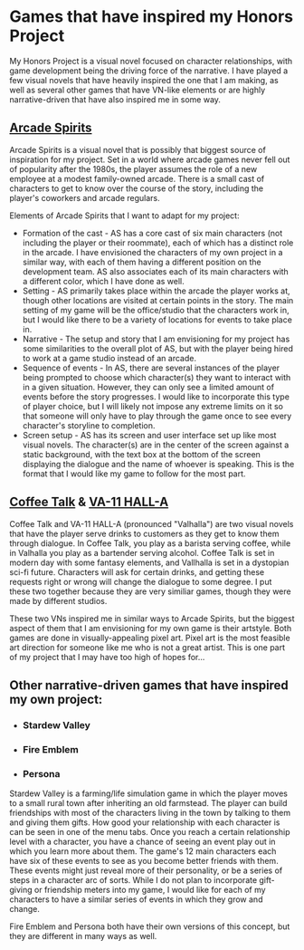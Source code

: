 # Games that have inspired my Honors Project

My Honors Project is a visual novel focused on character relationships, with game development being the driving force of the narrative. I have played a few visual novels that have heavily inspired the one that I am making, as well as several other games that have VN-like elements or are highly narrative-driven that have also inspired me in some way.

## [Arcade Spirits](https://www.arcadespirits.com/original/)

Arcade Spirits is a visual novel that is possibly that biggest source of inspiration for my project. Set in a world where arcade games never fell out of popularity after the 1980s, the player assumes the role of a new employee at a modest family-owned arcade. There is a small cast of characters to get to know over the course of the story, including the player's coworkers and arcade regulars.

Elements of Arcade Spirits that I want to adapt for my project:
* Formation of the cast - AS has a core cast of six main characters (not including the player or their roommate), each of which has a distinct role in the arcade. I have envisioned the characters of my own project in a similar way, with each of them having a different position on the development team. AS also associates each of its main characters with a different color, which I have done as well.
* Setting - AS primarily takes place within the arcade the player works at, though other locations are visited at certain points in the story. The main setting of my game will be the office/studio that the characters work in, but I would like there to be a variety of locations for events to take place in.
* Narrative - The setup and story that I am envisioning for my project has some similarities to the overall plot of AS, but with the player being hired to work at a game studio instead of an arcade.
* Sequence of events - In AS, there are several instances of the player being prompted to choose which character(s) they want to interact with in a given situation. However, they can only see a limited amount of events before the story progresses. I would like to incorporate this type of player choice, but I will likely not impose any extreme limits on it so that someone will only have to play through the game once to see every character's storyline to completion.
* Screen setup - AS has its screen and user interface set up like most visual novels. The character(s) are in the center of the screen against a static background, with the text box at the bottom of the screen displaying the dialogue and the name of whoever is speaking. This is the format that I would like my game to follow for the most part.

## [Coffee Talk](https://www.togeproductions.com/project/coffee-talk/) & [VA-11 HALL-A](http://waifubartending.com/)

Coffee Talk and VA-11 HALL-A (pronounced "Valhalla") are two visual novels that have the player serve drinks to customers as they get to know them through dialogue. In Coffee Talk, you play as a barista serving coffee, while in Valhalla you play as a bartender serving alcohol. Coffee Talk is set in modern day with some fantasy elements, and Vallhalla is set in a dystopian sci-fi future. Characters will ask for certain drinks, and getting these requests right or wrong will change the dialogue to some degree. I put these two together because they are very similiar games, though they were made by different studios.

These two VNs inspired me in similar ways to Arcade Spirits, but the biggest aspect of them that I am envisioning for my own game is their artstyle. Both games are done in visually-appealing pixel art. Pixel art is the most feasible art direction for someone like me who is not a great artist. This is one part of my project that I may have too high of hopes for...

## Other narrative-driven games that have inspired my own project:

* ### Stardew Valley
* ### Fire Emblem
* ### Persona

Stardew Valley is a farming/life simulation game in which the player moves to a small rural town after inheriting an old farmstead. The player can build friendships with most of the characters living in the town by talking to them and giving them gifts. How good your relationship with each character is can be seen in one of the menu tabs. Once you reach a certain relationship level with a character, you have a chance of seeing an event play out in which you learn more about them. The game's 12 main characters each have six of these events to see as you become better friends with them. These events might just reveal more of their personality, or be a series of steps in a character arc of sorts. While I do not plan to incorporate gift-giving or friendship meters into my game, I would like for each of my characters to have a similar series of events in which they grow and change.

Fire Emblem and Persona both have their own versions of this concept, but they are different in many ways as well. 
